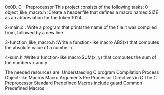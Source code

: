 0x0D. C - Preprocessor
This project consists of the following tasks:
 0-object_like_macro.h  :Create a header file that defines a macro named SIZE as an abbreviation for the token 1024.


2-main.c  : Write a program that prints the name of the file it was compiled from, followed by a new line.


3-function_like_macro.h   :Write a function-like macro ABS(x) that computes the absolute value of a number x.


4-sum.h    :Write a function-like macro SUM(x, y) that computes the sum of the numbers x and y

The needed resources are:
Understanding C program Compilation Process
Object-like Macros
Macro Arguments
Pre Processor Directives in C
The C Preprocessor
Standard Predefined Macros
include guard
Common Predefined Macros